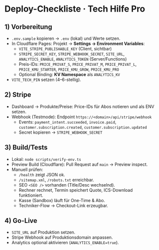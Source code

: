 # Deploy-Checkliste · Tech Hilfe Pro

## 1) Vorbereitung
- `.env.sample` kopieren → `.env` (lokal) und Werte setzen.
- In Cloudflare Pages: Projekt → **Settings → Environment Variables**:
  - `VITE_STRIPE_PUBLISHABLE_KEY` (Client, sichtbar)
  - `STRIPE_SECRET_KEY`, `STRIPE_WEBHOOK_SECRET`, `SITE_URL`, `ANALYTICS_ENABLE`, `ANALYTICS_TOKEN` (Server/Functions)
  - Preis-IDs: `PRICE_PRIVAT_S`, `PRICE_PRIVAT_M`, `PRICE_PRIVAT_L`, `PRICE_KMU_STARTER`, `PRICE_KMU_GROW`, `PRICE_KMU_PRO`
  - Optional Binding: **KV Namespace** als `ANALYTICS_KV`
- `VITE_TECH_PIN` setzen (4–6-stellig).

## 2) Stripe
- Dashboard → Produkte/Preise: Price-IDs für Abos notieren und als ENV setzen.
- Webhook (Testmode): Endpoint `https://<domain>/api/stripe/webhook`
  - Events: `payment_intent.succeeded`, `invoice.paid`, `customer.subscription.created`, `customer.subscription.updated`
  - Secret kopieren → `STRIPE_WEBHOOK_SECRET`

## 3) Build/Tests
- Lokal: `node scripts/verify-env.ts`
- Preview Build (Cloudflare): Pull Request auf `main` → Preview inspect.
- Manuell prüfen:
  - `/health` zeigt JSON ok.
  - `/sitemap.xml`, `/robots.txt` erreichbar.
  - SEO `<SEO />` vorhanden (Title/Desc wechselnd).
  - Rechner rechnet, Termin speichert Quote, ICS-Download funktioniert.
  - Kasse (Sandbox) läuft für One-Time & Abo.
  - Techniker-Flow → Checkout-Link erzeugbar.

## 4) Go-Live
- `SITE_URL` auf Produktion setzen.
- Stripe Webhook auf Produktionsdomain anpassen.
- Analytics optional aktivieren (`ANALYTICS_ENABLE=true`).